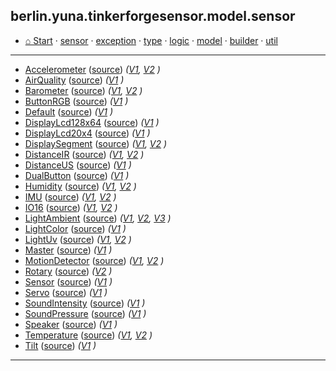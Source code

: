 
## berlin.yuna.tinkerforgesensor.model.sensor
* [⌂ Start](https://github.com/YunaBraska/tinkerforge-sensor/blob/master/readmeDoc/README.md) · [sensor](https://github.com/YunaBraska/tinkerforge-sensor/blob/master/readmeDoc/berlin/yuna/tinkerforgesensor/model/sensor/README.md) · [exception](https://github.com/YunaBraska/tinkerforge-sensor/blob/master/readmeDoc/berlin/yuna/tinkerforgesensor/model/exception/README.md) · [type](https://github.com/YunaBraska/tinkerforge-sensor/blob/master/readmeDoc/berlin/yuna/tinkerforgesensor/model/type/README.md) · [logic](https://github.com/YunaBraska/tinkerforge-sensor/blob/master/readmeDoc/berlin/yuna/tinkerforgesensor/logic/README.md) · [model](https://github.com/YunaBraska/tinkerforge-sensor/blob/master/readmeDoc/berlin/yuna/tinkerforgesensor/model/README.md) · [builder](https://github.com/YunaBraska/tinkerforge-sensor/blob/master/readmeDoc/berlin/yuna/tinkerforgesensor/model/builder/README.md) · [util](https://github.com/YunaBraska/tinkerforge-sensor/blob/master/readmeDoc/berlin/yuna/tinkerforgesensor/util/README.md)

---

* [Accelerometer](https://github.com/YunaBraska/tinkerforge-sensor/blob/master/readmeDoc/berlin/yuna/tinkerforgesensor/model/sensor/AccelerometerV2.md) ([source](https://github.com/YunaBraska/tinkerforge-sensor/blob/master/src/main/java/berlin/yuna/tinkerforgesensor/model/sensor/AccelerometerV2.java)) *([V1](https://github.com/YunaBraska/tinkerforge-sensor/blob/master/src/main/java/berlin/yuna/tinkerforgesensor/model/sensor/Accelerometer.java), [V2](https://github.com/YunaBraska/tinkerforge-sensor/blob/master/src/main/java/berlin/yuna/tinkerforgesensor/model/sensor/AccelerometerV2.java) )*
* [AirQuality](https://github.com/YunaBraska/tinkerforge-sensor/blob/master/readmeDoc/berlin/yuna/tinkerforgesensor/model/sensor/AirQuality.md) ([source](https://github.com/YunaBraska/tinkerforge-sensor/blob/master/src/main/java/berlin/yuna/tinkerforgesensor/model/sensor/AirQuality.java)) *([V1](https://github.com/YunaBraska/tinkerforge-sensor/blob/master/src/main/java/berlin/yuna/tinkerforgesensor/model/sensor/AirQuality.java) )*
* [Barometer](https://github.com/YunaBraska/tinkerforge-sensor/blob/master/readmeDoc/berlin/yuna/tinkerforgesensor/model/sensor/BarometerV2.md) ([source](https://github.com/YunaBraska/tinkerforge-sensor/blob/master/src/main/java/berlin/yuna/tinkerforgesensor/model/sensor/BarometerV2.java)) *([V1](https://github.com/YunaBraska/tinkerforge-sensor/blob/master/src/main/java/berlin/yuna/tinkerforgesensor/model/sensor/Barometer.java), [V2](https://github.com/YunaBraska/tinkerforge-sensor/blob/master/src/main/java/berlin/yuna/tinkerforgesensor/model/sensor/BarometerV2.java) )*
* [ButtonRGB](https://github.com/YunaBraska/tinkerforge-sensor/blob/master/readmeDoc/berlin/yuna/tinkerforgesensor/model/sensor/ButtonRGB.md) ([source](https://github.com/YunaBraska/tinkerforge-sensor/blob/master/src/main/java/berlin/yuna/tinkerforgesensor/model/sensor/ButtonRGB.java)) *([V1](https://github.com/YunaBraska/tinkerforge-sensor/blob/master/src/main/java/berlin/yuna/tinkerforgesensor/model/sensor/ButtonRGB.java) )*
* [Default](https://github.com/YunaBraska/tinkerforge-sensor/blob/master/readmeDoc/berlin/yuna/tinkerforgesensor/model/sensor/Default.md) ([source](https://github.com/YunaBraska/tinkerforge-sensor/blob/master/src/main/java/berlin/yuna/tinkerforgesensor/model/sensor/Default.java)) *([V1](https://github.com/YunaBraska/tinkerforge-sensor/blob/master/src/main/java/berlin/yuna/tinkerforgesensor/model/sensor/Default.java) )*
* [DisplayLcd128x64](https://github.com/YunaBraska/tinkerforge-sensor/blob/master/readmeDoc/berlin/yuna/tinkerforgesensor/model/sensor/DisplayLcd128x64.md) ([source](https://github.com/YunaBraska/tinkerforge-sensor/blob/master/src/main/java/berlin/yuna/tinkerforgesensor/model/sensor/DisplayLcd128x64.java)) *([V1](https://github.com/YunaBraska/tinkerforge-sensor/blob/master/src/main/java/berlin/yuna/tinkerforgesensor/model/sensor/DisplayLcd128x64.java) )*
* [DisplayLcd20x4](https://github.com/YunaBraska/tinkerforge-sensor/blob/master/readmeDoc/berlin/yuna/tinkerforgesensor/model/sensor/DisplayLcd20x4.md) ([source](https://github.com/YunaBraska/tinkerforge-sensor/blob/master/src/main/java/berlin/yuna/tinkerforgesensor/model/sensor/DisplayLcd20x4.java)) *([V1](https://github.com/YunaBraska/tinkerforge-sensor/blob/master/src/main/java/berlin/yuna/tinkerforgesensor/model/sensor/DisplayLcd20x4.java) )*
* [DisplaySegment](https://github.com/YunaBraska/tinkerforge-sensor/blob/master/readmeDoc/berlin/yuna/tinkerforgesensor/model/sensor/DisplaySegmentV2.md) ([source](https://github.com/YunaBraska/tinkerforge-sensor/blob/master/src/main/java/berlin/yuna/tinkerforgesensor/model/sensor/DisplaySegmentV2.java)) *([V1](https://github.com/YunaBraska/tinkerforge-sensor/blob/master/src/main/java/berlin/yuna/tinkerforgesensor/model/sensor/DisplaySegment.java), [V2](https://github.com/YunaBraska/tinkerforge-sensor/blob/master/src/main/java/berlin/yuna/tinkerforgesensor/model/sensor/DisplaySegmentV2.java) )*
* [DistanceIR](https://github.com/YunaBraska/tinkerforge-sensor/blob/master/readmeDoc/berlin/yuna/tinkerforgesensor/model/sensor/DistanceIRV2.md) ([source](https://github.com/YunaBraska/tinkerforge-sensor/blob/master/src/main/java/berlin/yuna/tinkerforgesensor/model/sensor/DistanceIRV2.java)) *([V1](https://github.com/YunaBraska/tinkerforge-sensor/blob/master/src/main/java/berlin/yuna/tinkerforgesensor/model/sensor/DistanceIR.java), [V2](https://github.com/YunaBraska/tinkerforge-sensor/blob/master/src/main/java/berlin/yuna/tinkerforgesensor/model/sensor/DistanceIRV2.java) )*
* [DistanceUS](https://github.com/YunaBraska/tinkerforge-sensor/blob/master/readmeDoc/berlin/yuna/tinkerforgesensor/model/sensor/DistanceUS.md) ([source](https://github.com/YunaBraska/tinkerforge-sensor/blob/master/src/main/java/berlin/yuna/tinkerforgesensor/model/sensor/DistanceUS.java)) *([V1](https://github.com/YunaBraska/tinkerforge-sensor/blob/master/src/main/java/berlin/yuna/tinkerforgesensor/model/sensor/DistanceUS.java) )*
* [DualButton](https://github.com/YunaBraska/tinkerforge-sensor/blob/master/readmeDoc/berlin/yuna/tinkerforgesensor/model/sensor/DualButton.md) ([source](https://github.com/YunaBraska/tinkerforge-sensor/blob/master/src/main/java/berlin/yuna/tinkerforgesensor/model/sensor/DualButton.java)) *([V1](https://github.com/YunaBraska/tinkerforge-sensor/blob/master/src/main/java/berlin/yuna/tinkerforgesensor/model/sensor/DualButton.java) )*
* [Humidity](https://github.com/YunaBraska/tinkerforge-sensor/blob/master/readmeDoc/berlin/yuna/tinkerforgesensor/model/sensor/HumidityV2.md) ([source](https://github.com/YunaBraska/tinkerforge-sensor/blob/master/src/main/java/berlin/yuna/tinkerforgesensor/model/sensor/HumidityV2.java)) *([V1](https://github.com/YunaBraska/tinkerforge-sensor/blob/master/src/main/java/berlin/yuna/tinkerforgesensor/model/sensor/Humidity.java), [V2](https://github.com/YunaBraska/tinkerforge-sensor/blob/master/src/main/java/berlin/yuna/tinkerforgesensor/model/sensor/HumidityV2.java) )*
* [IMU](https://github.com/YunaBraska/tinkerforge-sensor/blob/master/readmeDoc/berlin/yuna/tinkerforgesensor/model/sensor/IMUV2.md) ([source](https://github.com/YunaBraska/tinkerforge-sensor/blob/master/src/main/java/berlin/yuna/tinkerforgesensor/model/sensor/IMUV2.java)) *([V1](https://github.com/YunaBraska/tinkerforge-sensor/blob/master/src/main/java/berlin/yuna/tinkerforgesensor/model/sensor/IMU.java), [V2](https://github.com/YunaBraska/tinkerforge-sensor/blob/master/src/main/java/berlin/yuna/tinkerforgesensor/model/sensor/IMUV2.java) )*
* [IO16](https://github.com/YunaBraska/tinkerforge-sensor/blob/master/readmeDoc/berlin/yuna/tinkerforgesensor/model/sensor/IO16V2.md) ([source](https://github.com/YunaBraska/tinkerforge-sensor/blob/master/src/main/java/berlin/yuna/tinkerforgesensor/model/sensor/IO16V2.java)) *([V1](https://github.com/YunaBraska/tinkerforge-sensor/blob/master/src/main/java/berlin/yuna/tinkerforgesensor/model/sensor/IO16.java), [V2](https://github.com/YunaBraska/tinkerforge-sensor/blob/master/src/main/java/berlin/yuna/tinkerforgesensor/model/sensor/IO16V2.java) )*
* [LightAmbient](https://github.com/YunaBraska/tinkerforge-sensor/blob/master/readmeDoc/berlin/yuna/tinkerforgesensor/model/sensor/LightAmbientV3.md) ([source](https://github.com/YunaBraska/tinkerforge-sensor/blob/master/src/main/java/berlin/yuna/tinkerforgesensor/model/sensor/LightAmbientV3.java)) *([V1](https://github.com/YunaBraska/tinkerforge-sensor/blob/master/src/main/java/berlin/yuna/tinkerforgesensor/model/sensor/LightAmbient.java), [V2](https://github.com/YunaBraska/tinkerforge-sensor/blob/master/src/main/java/berlin/yuna/tinkerforgesensor/model/sensor/LightAmbientV2.java), [V3](https://github.com/YunaBraska/tinkerforge-sensor/blob/master/src/main/java/berlin/yuna/tinkerforgesensor/model/sensor/LightAmbientV3.java) )*
* [LightColor](https://github.com/YunaBraska/tinkerforge-sensor/blob/master/readmeDoc/berlin/yuna/tinkerforgesensor/model/sensor/LightColor.md) ([source](https://github.com/YunaBraska/tinkerforge-sensor/blob/master/src/main/java/berlin/yuna/tinkerforgesensor/model/sensor/LightColor.java)) *([V1](https://github.com/YunaBraska/tinkerforge-sensor/blob/master/src/main/java/berlin/yuna/tinkerforgesensor/model/sensor/LightColor.java) )*
* [LightUv](https://github.com/YunaBraska/tinkerforge-sensor/blob/master/readmeDoc/berlin/yuna/tinkerforgesensor/model/sensor/LightUvV2.md) ([source](https://github.com/YunaBraska/tinkerforge-sensor/blob/master/src/main/java/berlin/yuna/tinkerforgesensor/model/sensor/LightUvV2.java)) *([V1](https://github.com/YunaBraska/tinkerforge-sensor/blob/master/src/main/java/berlin/yuna/tinkerforgesensor/model/sensor/LightUv.java), [V2](https://github.com/YunaBraska/tinkerforge-sensor/blob/master/src/main/java/berlin/yuna/tinkerforgesensor/model/sensor/LightUvV2.java) )*
* [Master](https://github.com/YunaBraska/tinkerforge-sensor/blob/master/readmeDoc/berlin/yuna/tinkerforgesensor/model/sensor/Master.md) ([source](https://github.com/YunaBraska/tinkerforge-sensor/blob/master/src/main/java/berlin/yuna/tinkerforgesensor/model/sensor/Master.java)) *([V1](https://github.com/YunaBraska/tinkerforge-sensor/blob/master/src/main/java/berlin/yuna/tinkerforgesensor/model/sensor/Master.java) )*
* [MotionDetector](https://github.com/YunaBraska/tinkerforge-sensor/blob/master/readmeDoc/berlin/yuna/tinkerforgesensor/model/sensor/MotionDetectorV2.md) ([source](https://github.com/YunaBraska/tinkerforge-sensor/blob/master/src/main/java/berlin/yuna/tinkerforgesensor/model/sensor/MotionDetectorV2.java)) *([V1](https://github.com/YunaBraska/tinkerforge-sensor/blob/master/src/main/java/berlin/yuna/tinkerforgesensor/model/sensor/MotionDetector.java), [V2](https://github.com/YunaBraska/tinkerforge-sensor/blob/master/src/main/java/berlin/yuna/tinkerforgesensor/model/sensor/MotionDetectorV2.java) )*
* [Rotary](https://github.com/YunaBraska/tinkerforge-sensor/blob/master/readmeDoc/berlin/yuna/tinkerforgesensor/model/sensor/RotaryV2.md) ([source](https://github.com/YunaBraska/tinkerforge-sensor/blob/master/src/main/java/berlin/yuna/tinkerforgesensor/model/sensor/RotaryV2.java)) *([V2](https://github.com/YunaBraska/tinkerforge-sensor/blob/master/src/main/java/berlin/yuna/tinkerforgesensor/model/sensor/RotaryV2.java) )*
* [Sensor](https://github.com/YunaBraska/tinkerforge-sensor/blob/master/readmeDoc/berlin/yuna/tinkerforgesensor/model/sensor/Sensor.md) ([source](https://github.com/YunaBraska/tinkerforge-sensor/blob/master/src/main/java/berlin/yuna/tinkerforgesensor/model/sensor/Sensor.java)) *([V1](https://github.com/YunaBraska/tinkerforge-sensor/blob/master/src/main/java/berlin/yuna/tinkerforgesensor/model/sensor/Sensor.java) )*
* [Servo](https://github.com/YunaBraska/tinkerforge-sensor/blob/master/readmeDoc/berlin/yuna/tinkerforgesensor/model/sensor/Servo.md) ([source](https://github.com/YunaBraska/tinkerforge-sensor/blob/master/src/main/java/berlin/yuna/tinkerforgesensor/model/sensor/Servo.java)) *([V1](https://github.com/YunaBraska/tinkerforge-sensor/blob/master/src/main/java/berlin/yuna/tinkerforgesensor/model/sensor/Servo.java) )*
* [SoundIntensity](https://github.com/YunaBraska/tinkerforge-sensor/blob/master/readmeDoc/berlin/yuna/tinkerforgesensor/model/sensor/SoundIntensity.md) ([source](https://github.com/YunaBraska/tinkerforge-sensor/blob/master/src/main/java/berlin/yuna/tinkerforgesensor/model/sensor/SoundIntensity.java)) *([V1](https://github.com/YunaBraska/tinkerforge-sensor/blob/master/src/main/java/berlin/yuna/tinkerforgesensor/model/sensor/SoundIntensity.java) )*
* [SoundPressure](https://github.com/YunaBraska/tinkerforge-sensor/blob/master/readmeDoc/berlin/yuna/tinkerforgesensor/model/sensor/SoundPressure.md) ([source](https://github.com/YunaBraska/tinkerforge-sensor/blob/master/src/main/java/berlin/yuna/tinkerforgesensor/model/sensor/SoundPressure.java)) *([V1](https://github.com/YunaBraska/tinkerforge-sensor/blob/master/src/main/java/berlin/yuna/tinkerforgesensor/model/sensor/SoundPressure.java) )*
* [Speaker](https://github.com/YunaBraska/tinkerforge-sensor/blob/master/readmeDoc/berlin/yuna/tinkerforgesensor/model/sensor/Speaker.md) ([source](https://github.com/YunaBraska/tinkerforge-sensor/blob/master/src/main/java/berlin/yuna/tinkerforgesensor/model/sensor/Speaker.java)) *([V1](https://github.com/YunaBraska/tinkerforge-sensor/blob/master/src/main/java/berlin/yuna/tinkerforgesensor/model/sensor/Speaker.java) )*
* [Temperature](https://github.com/YunaBraska/tinkerforge-sensor/blob/master/readmeDoc/berlin/yuna/tinkerforgesensor/model/sensor/TemperatureV2.md) ([source](https://github.com/YunaBraska/tinkerforge-sensor/blob/master/src/main/java/berlin/yuna/tinkerforgesensor/model/sensor/TemperatureV2.java)) *([V1](https://github.com/YunaBraska/tinkerforge-sensor/blob/master/src/main/java/berlin/yuna/tinkerforgesensor/model/sensor/Temperature.java), [V2](https://github.com/YunaBraska/tinkerforge-sensor/blob/master/src/main/java/berlin/yuna/tinkerforgesensor/model/sensor/TemperatureV2.java) )*
* [Tilt](https://github.com/YunaBraska/tinkerforge-sensor/blob/master/readmeDoc/berlin/yuna/tinkerforgesensor/model/sensor/Tilt.md) ([source](https://github.com/YunaBraska/tinkerforge-sensor/blob/master/src/main/java/berlin/yuna/tinkerforgesensor/model/sensor/Tilt.java)) *([V1](https://github.com/YunaBraska/tinkerforge-sensor/blob/master/src/main/java/berlin/yuna/tinkerforgesensor/model/sensor/Tilt.java) )*
---
